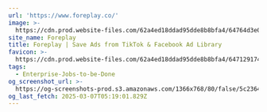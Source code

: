 ```yaml
---
url: 'https://www.foreplay.co/'
image: >-
  https://cdn.prod.website-files.com/62a4ed18ddad95dde8b8bfa4/64764d3e078e7de02dd02991_Open%20Graph%20-%20Home.webp
site_name: Foreplay
title: Foreplay | Save Ads from TikTok & Facebook Ad Library
favicon: >-
  https://cdn.prod.website-files.com/62a4ed18ddad95dde8b8bfa4/647129174d2274576936dda2_Group%2048098.png
tags:
  - Enterprise-Jobs-to-be-Done
og_screenshot_url: >-
  https://og-screenshots-prod.s3.amazonaws.com/1366x768/80/false/5c236427a2b30ae470be2880bcc9483af78112dfd629d4c7fe3fa3b333911194.jpeg
og_last_fetch: 2025-03-07T05:19:01.829Z
---
```


